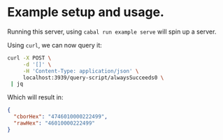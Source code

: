 # Example setup and usage.
                                                                      
Running this server, using `cabal run example serve` will spin up a server.
                                                                      
Using `curl`, we can now query it:
``` sh
curl -X POST \
     -d '[]' \
     -H 'Content-Type: application/json' \
     localhost:3939/query-script/alwaysSucceeds0 \
 | jq
```

Which will result in:
```json
{
  "cborHex": "4746010000222499",
  "rawHex": "46010000222499"
}
```

